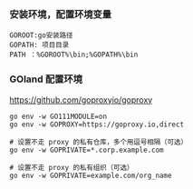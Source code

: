 ### 安装环境，配置环境变量
```
GOROOT:go安装路径
GOPATH: 项目目录
PATH ：%GOROOT%\bin;%GOPATH%\bin
```
### GOland 配置环境
https://github.com/goproxyio/goproxy
```
go env -w GO111MODULE=on
go env -w GOPROXY=https://goproxy.io,direct

# 设置不走 proxy 的私有仓库，多个用逗号相隔（可选）
go env -w GOPRIVATE=*.corp.example.com

# 设置不走 proxy 的私有组织（可选）
go env -w GOPRIVATE=example.com/org_name
```
